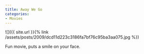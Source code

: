 ```yaml
---
title: Away We Go
categories:
- Movies
---
```


![]({{ site.url }}{% link /assets/posts/2009/dcd11d223c3186fa7bf76c95ba3aa075.jpg %})
  



Fun movie, puts a smile on your face.
